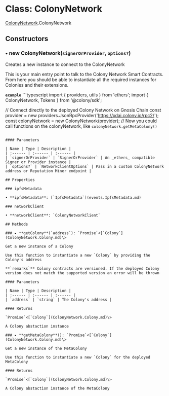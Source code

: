 # Class: ColonyNetwork

[ColonyNetwork](../modules/ColonyNetwork.md).ColonyNetwork

## Constructors

### • **new ColonyNetwork**(`signerOrProvider`, `options?`)

Creates a new instance to connect to the ColonyNetwork

This is your main entry point to talk to the Colony Network Smart Contracts.
From here you should be able to instantiate all the required instances for Colonies and their extensions.

**`example`** ```typescript
import { providers, utils } from 'ethers';
import { ColonyNetwork, Tokens } from '@colony/sdk';

// Connect directly to the deployed Colony Network on Gnosis Chain
const provider = new providers.JsonRpcProvider('https://xdai.colony.io/rpc2/');
const colonyNetwork = new ColonyNetwork(provider);
// Now you could call functions on the colonyNetwork, like `colonyNetwork.getMetaColony()`
```

#### Parameters

| Name | Type | Description |
| :------ | :------ | :------ |
| `signerOrProvider` | `SignerOrProvider` | An _ethers_ compatible Signer or Provider instance |
| `options?` | `NetworkClientOptions` | Pass in a custom ColonyNetwork address or Reputation Miner endpoint |

## Properties

### ipfsMetadata

• **ipfsMetadata**: [`IpfsMetadata`](events.IpfsMetadata.md)

### networkClient

• **networkClient**: `ColonyNetworkClient`

## Methods

### ▸ **getColony**(`address`): `Promise`<[`Colony`](ColonyNetwork.Colony.md)\>

Get a new instance of a Colony

Use this function to instantiate a new `Colony` by providing the Colony's address

**`remarks`** Colony contracts are versioned. If the deployed Colony version does not match the supported version an error will be thrown

#### Parameters

| Name | Type | Description |
| :------ | :------ | :------ |
| `address` | `string` | The Colony's address |

#### Returns

`Promise`<[`Colony`](ColonyNetwork.Colony.md)\>

A Colony abstaction instance

### ▸ **getMetaColony**(): `Promise`<[`Colony`](ColonyNetwork.Colony.md)\>

Get a new instance of the MetaColony

Use this function to instantiate a new `Colony` for the deployed MetaColony

#### Returns

`Promise`<[`Colony`](ColonyNetwork.Colony.md)\>

A Colony abstaction instance of the MetaColony

